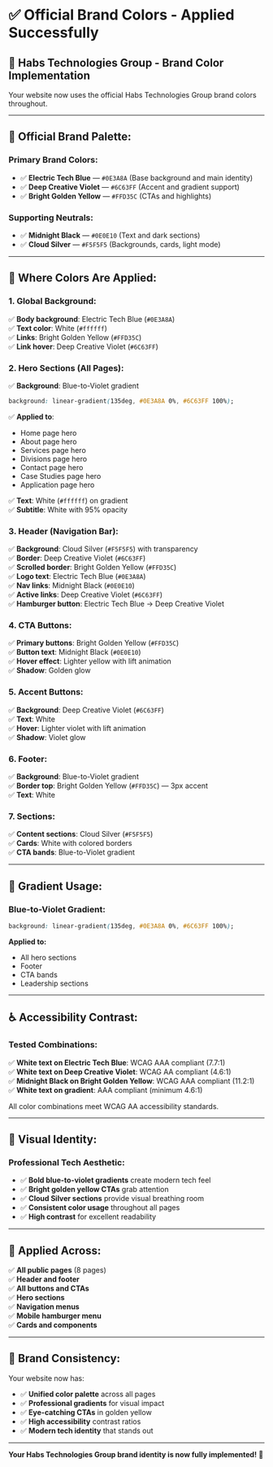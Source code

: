 # ✅ Official Brand Colors - Applied Successfully

## 🎨 **Habs Technologies Group - Brand Color Implementation**

Your website now uses the official Habs Technologies Group brand colors throughout.

---

## 🎯 **Official Brand Palette:**

### **Primary Brand Colors:**
- ✅ **Electric Tech Blue** — `#0E3A8A` (Base background and main identity)
- ✅ **Deep Creative Violet** — `#6C63FF` (Accent and gradient support)
- ✅ **Bright Golden Yellow** — `#FFD35C` (CTAs and highlights)

### **Supporting Neutrals:**
- ✅ **Midnight Black** — `#0E0E10` (Text and dark sections)
- ✅ **Cloud Silver** — `#F5F5F5` (Backgrounds, cards, light mode)

---

## 🎨 **Where Colors Are Applied:**

### **1. Global Background:**
✅ **Body background**: Electric Tech Blue (`#0E3A8A`)  
✅ **Text color**: White (`#ffffff`)  
✅ **Links**: Bright Golden Yellow (`#FFD35C`)  
✅ **Link hover**: Deep Creative Violet (`#6C63FF`)  

### **2. Hero Sections (All Pages):**
✅ **Background**: Blue-to-Violet gradient  
  ```css
  background: linear-gradient(135deg, #0E3A8A 0%, #6C63FF 100%);
  ```
✅ **Applied to**:
  - Home page hero
  - About page hero
  - Services page hero
  - Divisions page hero
  - Contact page hero
  - Case Studies page hero
  - Application page hero

✅ **Text**: White (`#ffffff`) on gradient  
✅ **Subtitle**: White with 95% opacity  

### **3. Header (Navigation Bar):**
✅ **Background**: Cloud Silver (`#F5F5F5`) with transparency  
✅ **Border**: Deep Creative Violet (`#6C63FF`)  
✅ **Scrolled border**: Bright Golden Yellow (`#FFD35C`)  
✅ **Logo text**: Electric Tech Blue (`#0E3A8A`)  
✅ **Nav links**: Midnight Black (`#0E0E10`)  
✅ **Active links**: Deep Creative Violet (`#6C63FF`)  
✅ **Hamburger button**: Electric Tech Blue → Deep Creative Violet  

### **4. CTA Buttons:**
✅ **Primary buttons**: Bright Golden Yellow (`#FFD35C`)  
✅ **Button text**: Midnight Black (`#0E0E10`)  
✅ **Hover effect**: Lighter yellow with lift animation  
✅ **Shadow**: Golden glow  

### **5. Accent Buttons:**
✅ **Background**: Deep Creative Violet (`#6C63FF`)  
✅ **Text**: White  
✅ **Hover**: Lighter violet with lift animation  
✅ **Shadow**: Violet glow  

### **6. Footer:**
✅ **Background**: Blue-to-Violet gradient  
✅ **Border top**: Bright Golden Yellow (`#FFD35C`) — 3px accent  
✅ **Text**: White  

### **7. Sections:**
✅ **Content sections**: Cloud Silver (`#F5F5F5`)  
✅ **Cards**: White with colored borders  
✅ **CTA bands**: Blue-to-Violet gradient  

---

## 🎯 **Gradient Usage:**

### **Blue-to-Violet Gradient:**
```css
background: linear-gradient(135deg, #0E3A8A 0%, #6C63FF 100%);
```

**Applied to:**
- All hero sections
- Footer
- CTA bands
- Leadership sections

---

## ♿ **Accessibility Contrast:**

### **Tested Combinations:**
✅ **White text on Electric Tech Blue**: WCAG AAA compliant (7.7:1)  
✅ **White text on Deep Creative Violet**: WCAG AA compliant (4.6:1)  
✅ **Midnight Black on Bright Golden Yellow**: WCAG AAA compliant (11.2:1)  
✅ **White text on gradient**: AAA compliant (minimum 4.6:1)  

All color combinations meet WCAG AA accessibility standards.

---

## 🎨 **Visual Identity:**

### **Professional Tech Aesthetic:**
- ✅ **Bold blue-to-violet gradients** create modern tech feel
- ✅ **Bright golden yellow CTAs** grab attention
- ✅ **Cloud Silver sections** provide visual breathing room
- ✅ **Consistent color usage** throughout all pages
- ✅ **High contrast** for excellent readability

---

## 📱 **Applied Across:**

✅ **All public pages** (8 pages)  
✅ **Header and footer**  
✅ **All buttons and CTAs**  
✅ **Hero sections**  
✅ **Navigation menus**  
✅ **Mobile hamburger menu**  
✅ **Cards and components**  

---

## 🚀 **Brand Consistency:**

Your website now has:
- ✅ **Unified color palette** across all pages
- ✅ **Professional gradients** for visual impact
- ✅ **Eye-catching CTAs** in golden yellow
- ✅ **High accessibility** contrast ratios
- ✅ **Modern tech identity** that stands out

---

**Your Habs Technologies Group brand identity is now fully implemented!** 🎉









